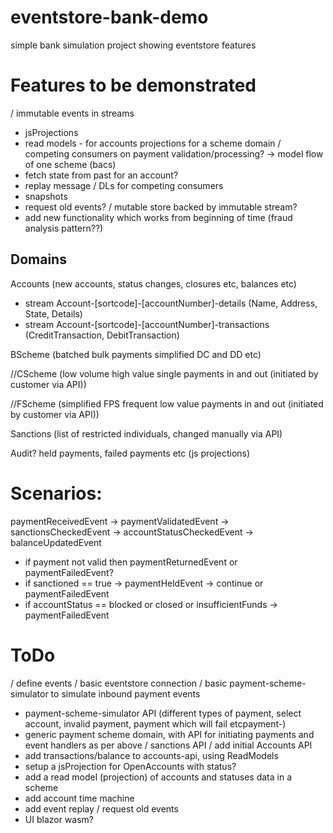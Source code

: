 # eventstore-bank-demo
simple bank simulation project showing eventstore features

Features to be demonstrated
========================
/ immutable events in streams
* jsProjections
* read models - for accounts projections for a scheme domain
/ competing consumers on payment validation/processing? -> model flow of one scheme (bacs)
* fetch state from past for an account?
* replay message / DLs for competing consumers
* snapshots
* request old events?
/ mutable store backed by immutable stream?
* add new functionality which works from beginning of time (fraud analysis pattern??)

Domains
-------

Accounts (new accounts, status changes, closures etc, balances etc)
 - stream Account-[sortcode]-[accountNumber]-details (Name, Address, State, Details)
 - stream Account-[sortcode]-[accountNumber]-transactions (CreditTransaction, DebitTransaction)

BScheme (batched bulk payments simplified DC and DD etc)

//CScheme (low volume high value single payments in and out (initiated by customer via API))

//FScheme (simplified FPS frequent low value payments in and out (initiated by customer via API))

Sanctions (list of restricted individuals, changed manually via API)

Audit? held payments, failed payments etc (js projections)

Scenarios:
==========
paymentReceivedEvent -> paymentValidatedEvent -> sanctionsCheckedEvent -> accountStatusCheckedEvent -> balanceUpdatedEvent
- if payment not valid then paymentReturnedEvent or paymentFailedEvent?
- if sanctioned == true -> paymentHeldEvent -> continue or paymentFailedEvent
- if accountStatus == blocked or closed or insufficientFunds -> paymentFailedEvent

ToDo
========
/ define events
/ basic eventstore connection
/ basic payment-scheme-simulator to simulate inbound payment events
- payment-scheme-simulator API (different types of payment, select account, invalid payment, payment which will fail etcpayment-)
- generic payment scheme domain, with API for initiating payments and event handlers as per above
/ sanctions API
/ add initial Accounts API
- add transactions/balance to accounts-api, using ReadModels
- setup a jsProjection for OpenAccounts with status?
- add a read model (projection) of accounts and statuses data in a scheme
- add account time machine
- add event replay / request old events
- UI blazor wasm?


